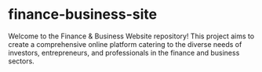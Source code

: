 # finance-business-site
Welcome to the Finance &amp; Business Website repository! This project aims to create a comprehensive online platform catering to the diverse needs of investors, entrepreneurs, and professionals in the finance and business sectors.
